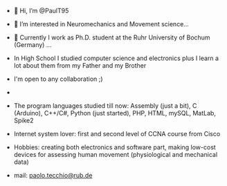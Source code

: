 - 👋 Hi, I’m @PaulT95
- 👀 I’m interested in Neuromechanics and Movement science...
- 🌱 Currently I work as Ph.D. student at the Ruhr University of Bochum (Germany) ...
- In High School I studied computer science and electronics plus I learn a lot about them from my Father and my Brother
- I'm open to any collaboration ;)
- 
- The program languages studied till now: Assembly (just a bit), C (Arduino), C++/C#, Python (just started), PHP, HTML, mySQL, MatLab, Spike2
- Internet system lover: first and second level of CCNA course from Cisco 
- Hobbies: creating both electronics and software part, making low-cost devices for assessing human movement (physiological and mechanical data)


- mail: paolo.tecchio@rub.de 
<!---
PaulT95/PaulT95 is a ✨ special ✨ repository because its `README.md` (this file) appears on your GitHub profile.
You can click the Preview link to take a look at your changes.
--->
